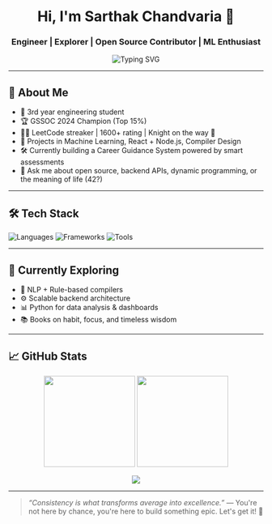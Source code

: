 <!-- Hello there! 👋 I'm Hello_Ji -->

<h1 align="center">Hi, I'm Sarthak Chandvaria 👋</h1>
<h3 align="center">Engineer | Explorer | Open Source Contributor | ML Enthusiast</h3>

<p align="center">
  <img src="https://readme-typing-svg.herokuapp.com?font=Fira+Code&size=24&duration=3000&pause=1000&color=00FFCC&center=true&vCenter=true&width=435&lines=Let's+Build+Something+Cool+Together!;Learning+Everyday+%F0%9F%93%9A;Open+Source+is+Love+%F0%9F%A4%97" alt="Typing SVG" />
</p>

---

## 🚀 About Me

- 🧠 3rd year engineering student
- 🏆 GSSOC 2024 Champion (Top 15%)
- 🐱‍💻 LeetCode streaker | 1600+ rating | Knight on the way 🏇
- 🧰 Projects in Machine Learning, React + Node.js, Compiler Design
- 🛠 Currently building a Career Guidance System powered by smart assessments
- 💬 Ask me about open source, backend APIs, dynamic programming, or the meaning of life (42?)

---

## 🛠️ Tech Stack

![Languages](https://skillicons.dev/icons?i=python,cpp,js,ts,html,css)
![Frameworks](https://skillicons.dev/icons?i=react,nodejs,express,mongodb,tailwind)
![Tools](https://skillicons.dev/icons?i=git,github,postman,figma,vscode,linux)

---

## 🌱 Currently Exploring

- 🤖 NLP + Rule-based compilers
- ⚙️ Scalable backend architecture
- 📊 Python for data analysis & dashboards
- 📚 Books on habit, focus, and timeless wisdom

---

## 📈 GitHub Stats

<p align="center">
  <img src="https://github-readme-stats.vercel.app/api?username=sarthaxtic&show_icons=true&theme=tokyonight&hide=issues&count_private=true" height="180px"/>
  <img src="https://github-readme-streak-stats.herokuapp.com/?user=sarthaxtic&theme=tokyonight" height="180px"/>
</p>

<p align="center">
  <img src="https://github-readme-activity-graph.vercel.app/graph?username=sarthaxtic&theme=tokyo-night&hide_border=true" />
</p>


---

> _“Consistency is what transforms average into excellence.”_ — You're not here by chance, you're here to build something epic. Let's get it! 🚀


